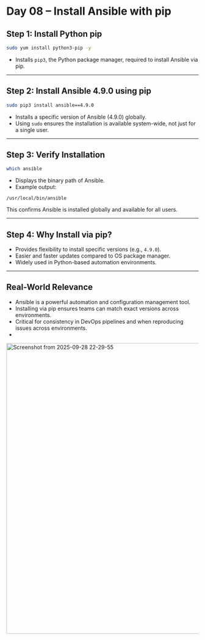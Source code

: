 # Day 08 – Install Ansible with pip

## Step 1: Install Python pip
```bash
sudo yum install python3-pip -y
```
- Installs `pip3`, the Python package manager, required to install Ansible via pip.

---

## Step 2: Install Ansible 4.9.0 using pip
```bash
sudo pip3 install ansible==4.9.0
```
- Installs a specific version of Ansible (4.9.0) globally.
- Using `sudo` ensures the installation is available system-wide, not just for a single user.

---

## Step 3: Verify Installation
```bash
which ansible
```
- Displays the binary path of Ansible.
- Example output:
```
/usr/local/bin/ansible
```
This confirms Ansible is installed globally and available for all users.

---

## Step 4: Why Install via pip?
- Provides flexibility to install specific versions (e.g., `4.9.0`).
- Easier and faster updates compared to OS package manager.
- Widely used in Python-based automation environments.

---

## Real-World Relevance
- Ansible is a powerful automation and configuration management tool.
- Installing via pip ensures teams can match exact versions across environments.
- Critical for consistency in DevOps pipelines and when reproducing issues across environments.
- 
 <img width="700" height="760" alt="Screenshot from 2025-09-28 22-29-55" src="https://github.com/user-attachments/assets/1bdfa04f-3b58-466f-97f6-854cf8067051" />

  

